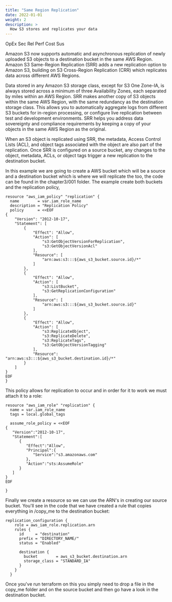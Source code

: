 ```yaml
---
title: "Same Region Replication"
date: 2022-01-01
weight: 2 
description: >
  How S3 stores and replicates your data
---
```

<span class=opex-sec>OpEx</span>
<span class=sec-off>Sec</span>
<span class=rel-on>Rel</span>
<span class=perf-sec>Perf</span>
<span class=cost-off>Cost</span>
<span class=sus-off>Sus</span>

Amazon S3 now supports automatic and asynchronous replication of newly uploaded S3 objects to a destination bucket in the same AWS Region. Amazon S3 Same-Region Replication (SRR) adds a new replication option to Amazon S3, building on S3 Cross-Region Replication (CRR) which replicates data across different AWS Regions. 

Data stored in any Amazon S3 storage class, except for S3 One Zone-IA, is always stored across a minimum of three Availability Zones, each separated by miles within an AWS Region. SRR makes another copy of S3 objects within the same AWS Region, with the same redundancy as the destination storage class. This allows you to automatically aggregate logs from different S3 buckets for in-region processing, or configure live replication between test and development environments. SRR helps you address data sovereignty and compliance requirements by keeping a copy of your objects in the same AWS Region as the original.

When an S3 object is replicated using SRR, the metadata, Access Control Lists (ACL), and object tags associated with the object are also part of the replication. Once SRR is configured on a source bucket, any changes to the object, metadata, ACLs, or object tags trigger a new replication to the destination bucket.

In this example we are going to create a AWS bucket which will be a source and a destination bucket which is where we will replicate the too, the code can be found in the chapter3/001 folder. The example create both buckets and the replication policy,

```
resource "aws_iam_policy" "replication" {
  name        = var.iam_role_name
  description = "Replication Policy"
  policy      = <<EOF
{
    "Version": "2012-10-17",
    "Statement": [
        {
            "Effect": "Allow",
            "Action": [
                "s3:GetObjectVersionForReplication",
                "s3:GetObjectVersionAcl"
            ],
            "Resource": [
                "arn:aws:s3:::${aws_s3_bucket.source.id}/*"
            ]
        },
        {
            "Effect": "Allow",
            "Action": [
                "s3:ListBucket",
                "s3:GetReplicationConfiguration"
            ],
            "Resource": [
                "arn:aws:s3:::${aws_s3_bucket.source.id}"
            ]
        },
        {
            "Effect": "Allow",
            "Action": [
                "s3:ReplicateObject",
                "s3:ReplicateDelete",
                "s3:ReplicateTags",
                "s3:GetObjectVersionTagging"
            ],
            "Resource": "arn:aws:s3:::${aws_s3_bucket.destination.id}/*"
        }
    ]
}
EOF
}
```

This policy allows for replication to occur and in order for it to work we must attach it to a role:

```
resource "aws_iam_role" "replication" {
  name = var.iam_role_name
  tags = local.global_tags

  assume_role_policy = <<EOF
{
   "Version":"2012-10-17",
   "Statement":[
      {
         "Effect":"Allow",
         "Principal":{
            "Service":"s3.amazonaws.com"
         },
         "Action":"sts:AssumeRole"
      }
   ]
}
EOF

}
```

Finally we create a resource so we can use the ARN's in creating our source bucket. You'll see in the code that we have created a rule that copies everything in /copy_me to the destination bucket:

```
replication_configuration {
    role = aws_iam_role.replication.arn
    rules {
      id     = "destination"
      prefix = "DIRECTORY_NAME/"
      status = "Enabled"

      destination {
        bucket        = aws_s3_bucket.destination.arn
        storage_class = "STANDARD_IA"
      }
    }
  }
```

Once you've run terraform on this you simply need to drop a file in the copy_me folder and on the source bucket and then go have a look in the destination bucket.
